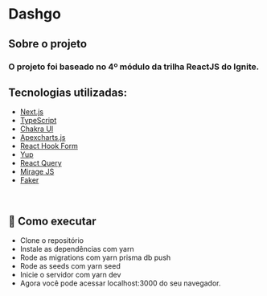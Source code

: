<h1> Dashgo </h1>

## Sobre o projeto
<h3> O projeto foi baseado no 4º módulo da trilha ReactJS do Ignite. </h3>

<h2> Tecnologias utilizadas: </h2> 

- <a href="https://nextjs.org" > Next.js </a>
- <a href="https://www.typescriptlang.org/"> TypeScript </a>
- <a href="https://chakra-ui.com"> Chakra UI </a>
- <a href="https://apexcharts.com"> Apexcharts.js </a>
- <a href="https://react-hook-form.com"> React Hook Form </a>
- <a href="https://github.com/jquense/yup"> Yup </a>
- <a href="https://react-query.tanstack.com"> React Query </a>
- <a href="https://miragejs.com"> Mirage JS </a>
- <a href="https://github.com/marak/Faker.js/"> Faker </a>

<br>

## 🚀 Como executar

- Clone o repositório
- Instale as dependências com yarn
- Rode as migrations com yarn prisma db push
- Rode as seeds com yarn seed
- Inicie o servidor com yarn dev
- Agora você pode acessar localhost:3000 do seu navegador.
